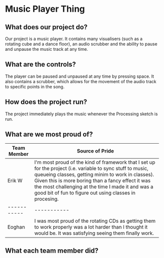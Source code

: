 # Music Player Thing
 
## What does our project do?
Our project is a music player. It contains many visualisers (such as a rotating cube and a dance floor), an audio scrubber and the ability to pause and unpause the music track at any time.

## What are the controls?
The player can be paused and unpaused at any time by pressing space. It also contains a scrubber, which allows for the movement of the audio track to specific points in the song.

## How does the project run?
The project immediately plays the music whenever the Processing sketch is run.

## What are we most proud of?
| Team Member | Source of Pride |
| ----------- | ----------- |
| Erik W | I'm most proud of the kind of framework that I set up for the project (i.e. variable to sync stuff to music, queueing classes, getting minim to work in classes). Given this is more boring than a fancy effect it was the most challenging at the time I made it and was a good bit of fun to figure out using classes in procesing. |
| ----------- | ----------- | 
| Eoghan | I was most proud of the rotating CDs as getting them to work properly was a lot harder than I thought it would be. It was satisfying seeing them finally work. | 

## What each team member did?
